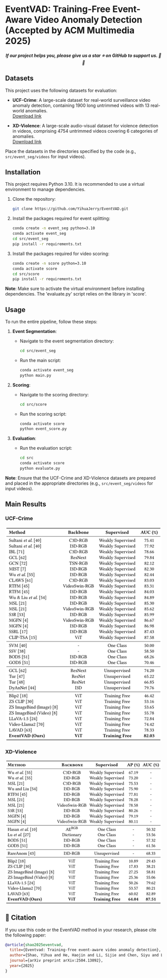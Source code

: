 # EventVAD: Training-Free Event-Aware Video Anomaly Detection (Accepted by ACM Multimedia 2025)

<h5 align="center"> If our project helps you, please give us a star ⭐ on GitHub to support us. 🙏🙏 </h5>

## Datasets

This project uses the following datasets for evaluation:

- **UCF-Crime**: A large-scale dataset for real-world surveillance video anomaly detection, containing 1900 long untrimmed videos with 13 real-world anomalies.  
  [Download link](https://www.crcv.ucf.edu/projects/real-world/)

- **XD-Violence**: A large-scale audio-visual dataset for violence detection in videos, comprising 4754 untrimmed videos covering 6 categories of anomalies.  
  [Download link](https://roc-ng.github.io/XD-Violence/)

Place the datasets in the directories specified by the code (e.g., `src/event_seg/videos` for input videos).

## Installation

This project requires Python 3.10. It is recommended to use a virtual environment to manage dependencies.

1. Clone the repository:
   ```bash
   git clone https://github.com/YihuaJerry/EventVAD.git
   ```

2. Install the packages required for event splitting:
   ```bash
   conda create -n event_seg python=3.10
   conda activate event_seg
   cd src/event_seg
   pip install -r requirements.txt
   ```

3. Install the packages required for video scoring:
   ```bash
   conda create -n score python=3.10
   conda activate score
   cd src/score
   pip install -r requirements.txt
   ```

**Note**: Make sure to activate the virtual environment before installing dependencies. The 'evaluate.py' script relies on the library in 'score'.

## Usage

To run the entire pipeline, follow these steps:

1. **Event Segmentation**:
   - Navigate to the event segmentation directory:
     ```bash
     cd src/event_seg
     ```
   - Run the main script:
     ```bash
     conda activate event_seg
     python main.py
     ```

2. **Scoring**:
   - Navigate to the scoring directory:
     ```bash
     cd src/score
     ```
   - Run the scoring script:
     ```bash
     conda activate score
     python event_score.py
     ```

3. **Evaluation**:
   - Run the evaluation script:
     ```bash
     cd src
     conda activate score
     python evaluate.py
     ```

**Note**: Ensure that the UCF-Crime and XD-Violence datasets are prepared and placed in the appropriate directories (e.g., `src/event_seg/videos` for input videos).

## Main Results
### UCF-Crime
<p><img src="./assets/performance(1).png" width="800" "/></p>

### XD-Violence
<p><img src="./assets/performance(2).png" width="800" "/></p>

## 📑 Citation

If you use this code or the EventVAD method in your research, please cite the following paper:

```bibtex
@article{shao2025eventvad,
  title={Eventvad: Training-free event-aware video anomaly detection},
  author={Shao, Yihua and He, Haojin and Li, Sijie and Chen, Siyu and Long, Xinwei and Zeng, Fanhu and Fan, Yuxuan and Zhang, Muyang and Yan, Ziyang and Ma, Ao and others},
  journal={arXiv preprint arXiv:2504.13092},
  year={2025}
}
```
